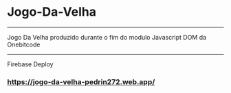 # Jogo-Da-Velha
<hr />
Jogo Da Velha produzido durante o fim do modulo Javascript DOM
da Onebitcode

<hr/>
Firebase Deploy

### https://jogo-da-velha-pedrin272.web.app/
